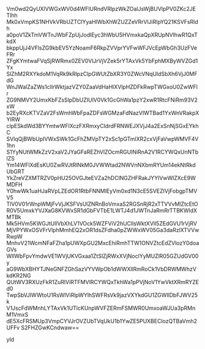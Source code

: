 Vm0wd2QyUXlVWGxWV0d4WFlURndVRlpzWkZOalJsWjBUVlpPV0ZKc2JETlhh
Mk0xVmpKS1NHVkVRbUZTClYyaHlWbXhWZUZZeVRrVlJiRlpYQ21KSVFsRldh
a0poV1ZkTmVWTnJWbFZpUjJodlEyc3hWbU5HVmxkaQpXRUpNVlhwR1QxTkdX
bkppUjJ4VFlsZG9kbEV5YzNoamF6RkpZVVprYVFwWFJVcEpWbGh3UzFVeFRr
ZFgKYmtwaFVqSjRWRmx0ZEV0VlJrVjVZek5rYTAxVk5YbFphMXByWVZGd1Yx
SlZhM2RXYkdoM1VqRk9kRlpzClpGWUtZbXR3Y0ZWcVNqUldSbXh6VjJ0MFdG
WnJWalZaZWs1cllrWktjazVZY0ZaaVdHaHlXVlpHZDFkRwpTWGxoU0ZwWFlr
ZG9NMVY2UmxKbFZsSlpDbUZIUlV0Vk1GcGhWa1pzY2xwR1RtcFNiRm93V2xW
b2EyRXcKTVZaV2FsWmhWbFpaZDFsWGMzaFdNazVIWTBad1YxWnVRakpXYlRW
clpESkdWd3BYYmtwWFlXczFXRmxyCldrdFRNWEJXVjJ4a2ExSnNjSGxEYkhC
SVlqQjBWbUpIVWxSWk1GcFhZMVpTY2xSc1pGTmlXR2cxVjFaVwpWMVF4V1hn
S1YyNUtWMkZzV2xaV2JYaGFaREZhVlZOcmRGUlNiRnA2V1RCYWQxUnNTblZS
Ym14WFlXdEsKU0ZwRVJtRlNkM0JVWWtad2NWVnNXbmRYUm14ekNtRkdUbGRT
YkZreVZXMTRZV0pHU25OVGJteEVZa2hDClNGZHFRakJYYlVwWlZXcE9WMDFH
Y0hwWk1uaHJaRVpLZEdOR1RtbFNNMlEyVm0xd1N3cE5SVEZIVjFobgpTMVV5
TlV0V01rWnpWMjFvVjJKSFVsUlZNRnBoVmxaS2RGSnRjR2xTTVVvMlZtcEtO
R0V5UmxkYVJXaG8KVWxSR1dGbFVTbE1LWTJ4d1JWTnJaRmRrTTBKWldXMTBk
Mk5HVm5KWGJtUllVbXhLV1VOck5WZFViV2hUCllsWktXVll5ZEdGVU1rVjRV
MjVPYWxOSVFrVlphMmhEQ2xOR1dsZFdha0pZWWxWV05Ga3daRzlXTVVwRwpW
MnhvV21WcmNFaFZha1pUWXpGU2MxcEhiRmhTTW1ONVZtcEdZVlozY0doaGVs
WllWbFpvYmdwVE1WVjUKVGxaa1ZtSlZjRWxXVjNoclYyMUZlR05GZUdGV00y
aG9WbXBHYTJNeGNFZGhSazVYVWpOb1dWWXllRmRoCk1VbDRWMWhzVkdKR2NG
QUtWV3RXUzFkR1ZuRlViRTFMVlRCYWQxTkhWa1pPVjNoV1YwVktXRmRYZEd0
TwpSbVJIWWtoU1RsWlViRlpWYlhSWFRsVk9jazVXYkdGU1ZGWllDbFJWV25k
V1JscFdWMnhLYTAxVk1UTlcKUnpWVFZERmFSMWR0UmxoaWJUa3pRMnM1VmxS
dE5XcFRSMUp3VmpCYVJrOVZUbTVqUkU1b1YwZE5PUXBEClozQTBaVmh2UFFv
S2FHZGwKCndwaw==

yld